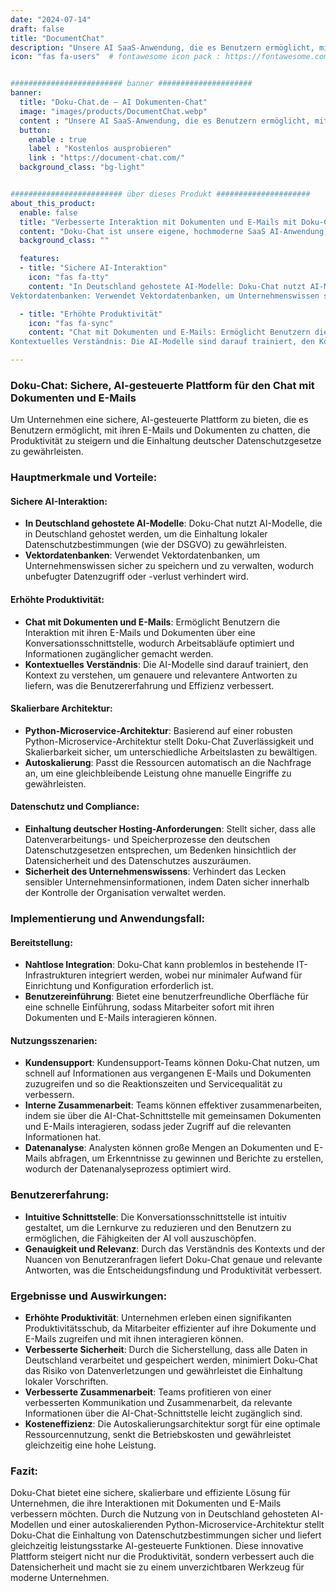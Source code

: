 ```yaml
---
date: "2024-07-14"
draft: false
title: "DocumentChat"
description: "Unsere AI SaaS-Anwendung, die es Benutzern ermöglicht, mit ihren E-Mails und Dokumenten zu chatten."
icon: "fas fa-users"  # fontawesome icon pack : https://fontawesome.com/icons/


######################### banner #####################
banner:
  title: "Doku-Chat.de – AI Dokumenten-Chat"
  image: "images/products/DocumentChat.webp"
  content : "Unsere AI SaaS-Anwendung, die es Benutzern ermöglicht, mit ihren E-Mails und Dokumenten zu chatten."
  button:
    enable : true
    label : "Kostenlos ausprobieren"
    link : "https://document-chat.com/"
  background_class: "bg-light"


######################### über dieses Produkt #####################
about_this_product:
  enable: false
  title: "Verbesserte Interaktion mit Dokumenten und E-Mails mit Doku-Chat"
  content: "Doku-Chat ist unsere eigene, hochmoderne SaaS AI-Anwendung, die entwickelt wurde, um die Interaktion von Unternehmen mit ihren E-Mails und Dokumenten zu revolutionieren. Entstanden aus dem Bedarf an einer sicheren, konformen Alternative zu allgemeinen AI-Chatbots wie ChatGPT, stellt Doku-Chat sicher, dass Unternehmenswissen vertraulich bleibt, während leistungsstarke AI-gesteuerte Interaktionen bereitgestellt werden. Durch die Nutzung von in Deutschland gehosteten AI-Modellen und Vektordatenbanken verhindert Doku-Chat Datenlecks und hält sich an strenge Datenschutzbestimmungen."
  background_class: ""

  features:
  - title: "Sichere AI-Interaktion"
    icon: "fas fa-tty"
    content: "In Deutschland gehostete AI-Modelle: Doku-Chat nutzt AI-Modelle, die in Deutschland gehostet werden, um die Einhaltung lokaler Datenschutzbestimmungen (wie der DSGVO) zu gewährleisten.
Vektordatenbanken: Verwendet Vektordatenbanken, um Unternehmenswissen sicher zu speichern und zu verwalten, wodurch unbefugter Datenzugriff oder -verlust verhindert wird."

  - title: "Erhöhte Produktivität"
    icon: "fas fa-sync"
    content: "Chat mit Dokumenten und E-Mails: Ermöglicht Benutzern die Interaktion mit ihren E-Mails und Dokumenten über eine Konversationsschnittstelle, wodurch Arbeitsabläufe optimiert und Informationen zugänglicher gemacht werden.
Kontextuelles Verständnis: Die AI-Modelle sind darauf trainiert, den Kontext zu verstehen, um genauere und relevantere Antworten zu liefern, was die Benutzererfahrung und Effizienz verbessert."

---
```


### Doku-Chat: Sichere, AI-gesteuerte Plattform für den Chat mit Dokumenten und E-Mails

Um Unternehmen eine sichere, AI-gesteuerte Plattform zu bieten, die es Benutzern ermöglicht, mit ihren E-Mails und Dokumenten zu chatten, die Produktivität zu steigern und die Einhaltung deutscher Datenschutzgesetze zu gewährleisten.

### Hauptmerkmale und Vorteile:

#### Sichere AI-Interaktion:

- **In Deutschland gehostete AI-Modelle**: Doku-Chat nutzt AI-Modelle, die in Deutschland gehostet werden, um die Einhaltung lokaler Datenschutzbestimmungen (wie der DSGVO) zu gewährleisten.
- **Vektordatenbanken**: Verwendet Vektordatenbanken, um Unternehmenswissen sicher zu speichern und zu verwalten, wodurch unbefugter Datenzugriff oder -verlust verhindert wird.

#### Erhöhte Produktivität:

- **Chat mit Dokumenten und E-Mails**: Ermöglicht Benutzern die Interaktion mit ihren E-Mails und Dokumenten über eine Konversationsschnittstelle, wodurch Arbeitsabläufe optimiert und Informationen zugänglicher gemacht werden.
- **Kontextuelles Verständnis**: Die AI-Modelle sind darauf trainiert, den Kontext zu verstehen, um genauere und relevantere Antworten zu liefern, was die Benutzererfahrung und Effizienz verbessert.

#### Skalierbare Architektur:

- **Python-Microservice-Architektur**: Basierend auf einer robusten Python-Microservice-Architektur stellt Doku-Chat Zuverlässigkeit und Skalierbarkeit sicher, um unterschiedliche Arbeitslasten zu bewältigen.
- **Autoskalierung**: Passt die Ressourcen automatisch an die Nachfrage an, um eine gleichbleibende Leistung ohne manuelle Eingriffe zu gewährleisten.

#### Datenschutz und Compliance:

- **Einhaltung deutscher Hosting-Anforderungen**: Stellt sicher, dass alle Datenverarbeitungs- und Speicherprozesse den deutschen Datenschutzgesetzen entsprechen, um Bedenken hinsichtlich der Datensicherheit und des Datenschutzes auszuräumen.
- **Sicherheit des Unternehmenswissens**: Verhindert das Lecken sensibler Unternehmensinformationen, indem Daten sicher innerhalb der Kontrolle der Organisation verwaltet werden.

### Implementierung und Anwendungsfall:

#### Bereitstellung:

- **Nahtlose Integration**: Doku-Chat kann problemlos in bestehende IT-Infrastrukturen integriert werden, wobei nur minimaler Aufwand für Einrichtung und Konfiguration erforderlich ist.
- **Benutzereinführung**: Bietet eine benutzerfreundliche Oberfläche für eine schnelle Einführung, sodass Mitarbeiter sofort mit ihren Dokumenten und E-Mails interagieren können.

#### Nutzungsszenarien:

- **Kundensupport**: Kundensupport-Teams können Doku-Chat nutzen, um schnell auf Informationen aus vergangenen E-Mails und Dokumenten zuzugreifen und so die Reaktionszeiten und Servicequalität zu verbessern.
- **Interne Zusammenarbeit**: Teams können effektiver zusammenarbeiten, indem sie über die AI-Chat-Schnittstelle mit gemeinsamen Dokumenten und E-Mails interagieren, sodass jeder Zugriff auf die relevanten Informationen hat.
- **Datenanalyse**: Analysten können große Mengen an Dokumenten und E-Mails abfragen, um Erkenntnisse zu gewinnen und Berichte zu erstellen, wodurch der Datenanalyseprozess optimiert wird.

### Benutzererfahrung:

- **Intuitive Schnittstelle**: Die Konversationsschnittstelle ist intuitiv gestaltet, um die Lernkurve zu reduzieren und den Benutzern zu ermöglichen, die Fähigkeiten der AI voll auszuschöpfen.
- **Genauigkeit und Relevanz**: Durch das Verständnis des Kontexts und der Nuancen von Benutzeranfragen liefert Doku-Chat genaue und relevante Antworten, was die Entscheidungsfindung und Produktivität verbessert.

### Ergebnisse und Auswirkungen:

- **Erhöhte Produktivität**: Unternehmen erleben einen signifikanten Produktivitätsschub, da Mitarbeiter effizienter auf ihre Dokumente und E-Mails zugreifen und mit ihnen interagieren können.
- **Verbesserte Sicherheit**: Durch die Sicherstellung, dass alle Daten in Deutschland verarbeitet und gespeichert werden, minimiert Doku-Chat das Risiko von Datenverletzungen und gewährleistet die Einhaltung lokaler Vorschriften.
- **Verbesserte Zusammenarbeit**: Teams profitieren von einer verbesserten Kommunikation und Zusammenarbeit, da relevante Informationen über die AI-Chat-Schnittstelle leicht zugänglich sind.
- **Kosteneffizienz**: Die Autoskalierungsarchitektur sorgt für eine optimale Ressourcennutzung, senkt die Betriebskosten und gewährleistet gleichzeitig eine hohe Leistung.

### Fazit:

Doku-Chat bietet eine sichere, skalierbare und effiziente Lösung für Unternehmen, die ihre Interaktionen mit Dokumenten und E-Mails verbessern möchten. Durch die Nutzung von in Deutschland gehosteten AI-Modellen und einer autoskalierenden Python-Microservice-Architektur stellt Doku-Chat die Einhaltung von Datenschutzbestimmungen sicher und liefert gleichzeitig leistungsstarke AI-gesteuerte Funktionen. Diese innovative Plattform steigert nicht nur die Produktivität, sondern verbessert auch die Datensicherheit und macht sie zu einem unverzichtbaren Werkzeug für moderne Unternehmen.
